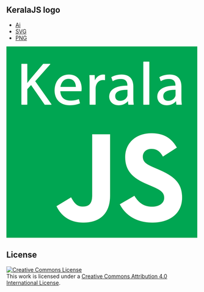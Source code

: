 ## KeralaJS logo

* [Ai](https://github.com/KeralaJS/logo/blob/master/keralajs-logo.ai)
* [SVG](https://github.com/KeralaJS/logo/blob/master/keralajs-logo.svg)
* [PNG](https://github.com/KeralaJS/logo/blob/master/keralajs-logo.png)

![PNG](https://raw.githubusercontent.com/KeralaJS/logo/master/keralajs-logo.png)

## License

<a rel="license" href="http://creativecommons.org/licenses/by/4.0/"><img alt="Creative Commons License" style="border-width:0" src="https://i.creativecommons.org/l/by/4.0/88x31.png" /></a><br />This work is licensed under a <a rel="license" href="http://creativecommons.org/licenses/by/4.0/">Creative Commons Attribution 4.0 International License</a>.